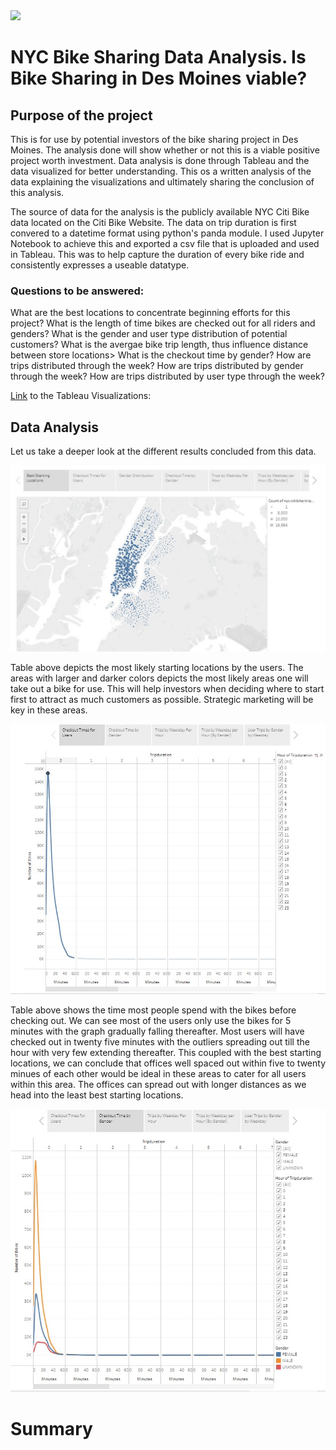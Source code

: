 <img src = "https://scwcontent.affino.com/AcuCustom/Sitename/DAM/014/bikeshare_Adobe.jpg">

# NYC Bike Sharing Data Analysis. Is Bike Sharing in Des Moines viable?

## Purpose of the project

This is for use by potential investors of the bike sharing project in Des Moines. The analysis done will show whether or not this is a viable positive project worth investment. Data analysis is done through Tableau and the data visualized for better understanding. This os a written analysis of the data explaining the visualizations and ultimately sharing the conclusion of this analysis.

The source of data for the analysis is the publicly available NYC Citi Bike data located on the Citi Bike Website. 
The data on trip duration is first convered to a datetime format using python's panda module. I used Jupyter Notebook to achieve this and exported a csv file that is uploaded and used in Tableau. This was to help capture the duration of every bike ride and consistently expresses a useable datatype.

### Questions to be answered:

What are the best locations to concentrate beginning efforts for this project?
What is the length of time bikes are checked out for all riders and genders?
What is the gender and user type distribution of potential customers?
What is the avergae bike trip length, thus influence distance between store locations>
What is the checkout time by gender?
How are trips distributed through the week?
How are trips distributed by gender through the week?
How are trips distributed by user type through the week?

[Link](https://public.tableau.com/app/profile/nehemiah.maheto/viz/Module14Challenge_16592899079540/Story1?publish=yes) to the Tableau Visualizations:

## Data Analysis
Let us take a deeper look at the different results concluded from this data.

![Image 1](https://github.com/Nehemiahmageto/bikesharing_/blob/main/Visualizations/Capture%200.jpg)

Table above depicts the most likely starting locations by the users. The areas with larger and darker colors depicts the most likely areas one will take out a bike for use. This will help investors when deciding where to start first to attract as much customers as possible. Strategic marketing will be key in these areas.

![Image 2](https://github.com/Nehemiahmageto/bikesharing_/blob/main/Visualizations/Capture%201.jpg)

Table above shows the time most people spend with the bikes before checking out. We can see most of the users only use the bikes for 5 minutes with the graph gradually falling thereafter. Most users will have checked out in twenty five minutes with the outliers spreading out till the hour with very few extending thereafter.
This coupled with the best starting locations, we can conclude that offices well spaced out within five to twenty minues of each other would be ideal in these areas to cater for all users within this area. The offices can spread out with longer distances as we head into the least best starting locations.

![Image 2](https://github.com/Nehemiahmageto/bikesharing_/blob/main/Visualizations/Capture%202.jpg)

# Summary
